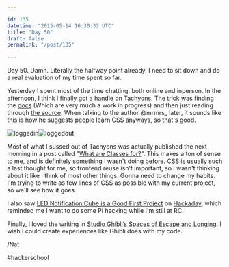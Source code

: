 ```yaml
---

id: 135
datetime: "2015-05-14 16:30:33 UTC"
title: "Day 50"
draft: false
permalink: "/post/135"

---
```


Day 50. Damn. Literally the halfway point already. I need to sit down and do a real evaluation of my time spent so far.

Yesterday I spent most of the time chatting, both online and inperson. In the afternoon, I think I finally got a handle on [Tachyons](https://tachyons.io/). The trick was finding the [docs](https://tachyons.io/docs/) \(Which are very much a work in progress\) and then just reading through [the source](https://github.com/mrmrs/tachyons/tree/master/src). When talking to the author @mrmrs\_ later, it sounds like this is how he suggests people learn CSS anyways, so that's good.

![loggedin](https://s3.amazonaws.com/f.cl.ly/items/1x3P1g14323N2i3W2j2Z/Screen%!S%28MISSING)![loggedout](https://s3.amazonaws.com/f.cl.ly/items/3r2H3B0J3S00140w3k2R/Screen%!S%28MISSING)

Most of what I sussed out of Tachyons was actually published the next morning in a post called "[What are Classes for?](https://web.archive.org/web/20150806144824/http://xn--h4hg.ws:80/2015/05/14/what-are-classes-for/)". This makes a ton of sense to me, and is definitely something I wasn't doing before. CSS is usually such a last thought for me, so frontend reuse isn't important, so I wasn't thinking about it like I think of most other things. Gonna need to change my habits. I'm trying to write as few lines of CSS as possible with my current project, so we'll see how it goes.

I also saw [LED Notification Cube is a Good First Project](https://hackaday.com/2015/05/10/led-notification-cube-is-a-good-first-project/) on [Hackaday](https://hackaday.com/), which reminded me I want to do some Pi hacking while I'm still at RC.

Finally, I loved the writing in [Studio Ghibli’s Spaces of Escape and Longing](https://web.archive.org/web/20230924072754/http://killscreendaily.com/articles/studio-ghiblis-spaces-escape-and-longing/). I wish I could create experiences like Ghibli does with my code.

/Nat

#hackerschool
